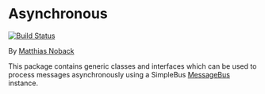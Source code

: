 # Asynchronous

[![Build Status](https://travis-ci.org/SimpleBus/Asynchronous.svg?branch=master)](https://travis-ci.org/SimpleBus/Asynchronous)

By [Matthias Noback](http://php-and-symfony.matthiasnoback.nl/)

This package contains generic classes and interfaces which can be used to process messages asynchronously using
a SimpleBus [MessageBus](https://github.com/SimpleBus/MessageBus) instance.
